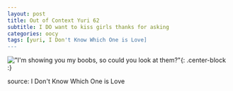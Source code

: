 ```yaml
---
layout: post
title: Out of Context Yuri 62
subtitle: I DO want to kiss girls thanks for asking
categories: oocy
tags: [yuri, I Don't Know Which One is Love]
---
```




!["I'm showing you my boobs, so could you look at them?"](https://imgur.com/FJYKc7S.png){: .center-block :}



source: I Don't Know Which One is Love